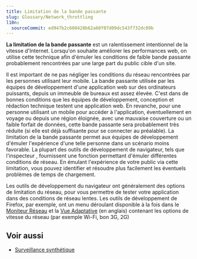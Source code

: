 ```yaml
---
title: Limitation de la bande passante
slug: Glossary/Network_throttling
l10n:
  sourceCommit: ed947b2c608428b62a60f07d09dc543f732dc09b
---
```

**La limitation de la bande passante** est un ralentissement intentionnel de la vitesse d'Internet. Lorsqu'on souhaite améliorer les performances web, on utilise cette technique afin d'émuler les conditions de faible bande passante probablement rencontrées par une large part du public cible d'un site.

Il est important de ne pas négliger les conditions du réseau rencontrées par les personnes utilisant leur mobile. La bande passante utilisée par les équipes de développement d'une application web sur des ordinateurs puissants, depuis un immeuble de bureaux est assez élevée. C'est dans de bonnes conditions que les équipes de développement, conception et rédaction technique testent une application web. En revanche, pour une personne utilisant un mobile pour accéder à l'application, éventuellement en voyage ou depuis une région éloignée, avec une mauvaise couverture ou un faible forfait de données, cette bande passante sera probablement très réduite (si elle est déjà suffisante pour se connecter au préalable). La limitation de la bande passante permet aux équipes de développement d'émuler l'expérience d'une telle personne dans un scénario moins favorable. La plupart des outils de développement de navigateur, tels que l'inspecteur , fournissent une fonction permettant d'émuler différentes conditions de réseau. En émulant l'expérience de votre public via cette limitation, vous pouvez identifier et résoudre plus facilement les éventuels problèmes de temps de chargement.

Les outils de développement du navigateur ont généralement des options de limitation du réseau, pour vous permettre de tester votre application dans des conditions de réseau lentes. Les outils de développement de Firefox, par exemple, ont un menu déroulant disponible à la fois dans le [Moniteur Réseau](https://firefox-source-docs.mozilla.org/devtools-user/network_monitor/index.html) et la [Vue Adaptative](https://firefox-source-docs.mozilla.org/devtools-user/responsive_design_mode/index.html) (en anglais) contenant les options de vitesse du réseau (par exemple Wi-Fi, bon 3G, 2G)

## Voir aussi

- [Surveillance synthétique](/fr/docs/Glossary/Synthetic_monitoring)
